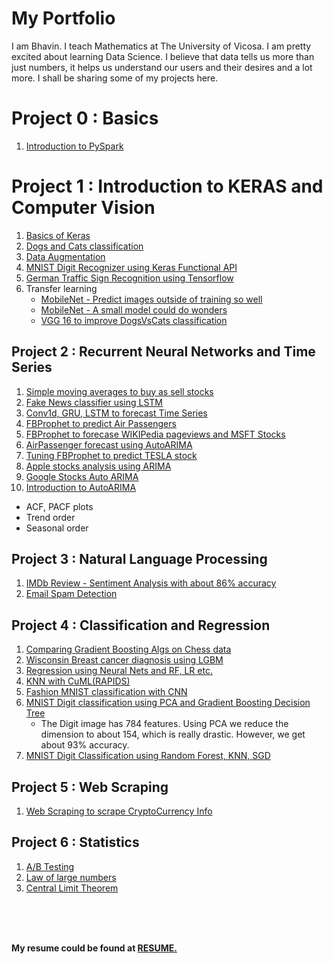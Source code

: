 # My Portfolio

I am Bhavin. I teach Mathematics at The University of Vicosa. I am pretty excited about learning Data Science. I believe that data tells us more than just numbers, it helps us understand our users and their desires and a lot more. I shall be sharing some of my projects here.

# Project 0 : Basics
1. [Introduction to PySpark](https://www.kaggle.com/bhavinmoriya/introduction-to-pyspark)

# Project 1 : Introduction to KERAS and Computer Vision

1. [Basics of Keras](https://www.kaggle.com/bhavinmoriya/playing-with-keras)
2. [Dogs and Cats classification](https://www.kaggle.com/bhavinmoriya/dogs-and-cats-classification-by-cnn-and-vgg16)
3. [Data Augmentation](https://www.kaggle.com/bhavinmoriya/dataaugmentation-with-keras)
4. [MNIST Digit Recognizer using Keras Functional API](https://www.kaggle.com/bhavinmoriya/mnist-digit-recognizer-using-functional-api)
5. [German Traffic Sign Recognition using Tensorflow](https://www.kaggle.com/bhavinmoriya/intro-to-tensorflow-german-traffic-sign-recog)
6. Transfer learning
   - [MobileNet - Predict images outside of training so well](https://www.kaggle.com/bhavinmoriya/mobilenet-small-but-real-good-too)
   - [MobileNet - A small model could do wonders](https://www.kaggle.com/bhavinmoriya/mobilenet-finetune-to-custom-datasets-99-acc)
   - [VGG 16 to improve DogsVsCats classification](https://www.kaggle.com/bhavinmoriya/dogs-and-cats-classification-by-cnn-and-vgg16)

## Project 2 : Recurrent Neural Networks and Time Series

1. [Simple moving averages to buy as sell stocks](https://www.kaggle.com/bhavinmoriya/simple-moving-averages-to-buy-as-sell-stocks/edit)
2. [Fake News classifier using LSTM](https://www.kaggle.com/bhavinmoriya/fake-news-classifier-using-lstm)
3. [Conv1d, GRU, LSTM to forecast Time Series](https://www.kaggle.com/bhavinmoriya/neural-nets-for-prediction-of-the-google-stock)
4. [FBProphet to predict Air Passengers](https://www.kaggle.com/bhavinmoriya/playing-with-fb-prophet-great-prediction)
5. [FBProphet to forecase WIKIPedia pageviews and MSFT Stocks](https://www.kaggle.com/bhavinmoriya/facebook-prophet-wikipedia-msft-forecast)
6. [AirPassenger forecast using AutoARIMA](https://www.kaggle.com/bhavinmoriya/airpassenger-autoarima-almost-accurate-preds)
7. [Tuning FBProphet to predict TESLA stock](https://www.kaggle.com/bhavinmoriya/prophet-for-tesla-stock-prediction?scriptVersionId=82301626)
8. [Apple stocks analysis using ARIMA](https://www.kaggle.com/bhavinmoriya/apple-stocks-analysis-using-arima)
9. [Google Stocks Auto ARIMA](https://www.kaggle.com/bhavinmoriya/google-stocks-auto-arima)
10. [Introduction to AutoARIMA](https://www.kaggle.com/bhavinmoriya/google-stocks-auto-arima#Stationarity)
   - ACF, PACF plots 
   - Trend order
   - Seasonal order

## Project 3 : Natural Language Processing

1. [IMDb Review - Sentiment Analysis with about 86% accuracy](https://www.kaggle.com/bhavinmoriya/imdb-review-sentiment-analysis-using-conv1d)
2. [Email Spam Detection](https://www.kaggle.com/bhavinmoriya/email-spam-detection#Back-to-out-problem)

## Project 4 : Classification and Regression

1. [Comparing Gradient Boosting Algs on Chess data](https://www.kaggle.com/bhavinmoriya/comparing-gradient-boosting-algs-on-chess-data)
2. [Wisconsin Breast cancer diagnosis using LGBM](https://www.kaggle.com/bhavinmoriya/wisconsin-breast-cancer-diagnosis-using-lgbm)
3. [Regression using Neural Nets and RF, LR etc.](https://www.kaggle.com/bhavinmoriya/regression-using-neural-nets-and-rf-lr-etc)
4. [KNN with CuML(RAPIDS)](https://www.kaggle.com/bhavinmoriya/knn-with-cuml-gpu-could-be-heaven?scriptVersionId=82137414)
5. [Fashion MNIST classification with CNN](https://www.kaggle.com/bhavinmoriya/fashion-mnist-with-keras-88-accuracy)
6. [MNIST Digit classification using PCA and Gradient Boosting Decision Tree](https://www.kaggle.com/bhavinmoriya/mnist-with-pca-and-gbdt)
   - The Digit image has 784 features. Using PCA we reduce the dimension to about 154, which is really drastic. However, we get about 93% accuracy.
7. [MNIST Digit Classification using Random Forest, KNN, SGD](https://www.kaggle.com/bhavinmoriya/mnist-digit-classification-using-sgd-knn-rf?scriptVersionId=82139615)

## Project 5 : Web Scraping

1. [Web Scraping to scrape CryptoCurrency Info](https://www.kaggle.com/bhavinmoriya/web-scraping-to-scrape-cryptocurrency-info?scriptVersionId=83136084)

## Project 6 : Statistics

1. [A/B Testing](https://www.kaggle.com/bhavinmoriya/ab-testing-again)
2. [Law of large numbers](https://www.kaggle.com/bhavinmoriya/law-of-large-numbers)
3. [Central Limit Theorem](https://www.kaggle.com/bhavinmoriya/central-limit-theorem)

<br />
<br />
<br />

**My resume could be found at [RESUME.](https://www.dropbox.com/s/4n598kyx6yw3kch/CV.pdf?dl=0)**






 




